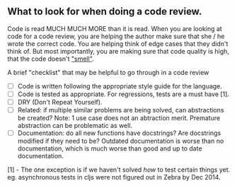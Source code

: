What to look for when doing a code review.
---

Code is read MUCH MUCH MORE than it is read. When you are looking at code for a code review, you are helping the author make sure that she / he wrote the correct code. You are helping think of edge cases that they didn't think of. But most importantly, you are making sure that code quality is high, that the code doesn't ["smell"](http://en.wikipedia.org/wiki/Code_smell).

A brief "checklist" that may be helpful to go through in a code review
 * [ ] Code is written following the appropriate style guide for the language.
 * [ ] Code is tested as appropriate. For regressions, tests are a must have [1].
 * [ ] DRY (Don't Repeat Yourself).
 * [ ] Related: if multiple similar problems are being solved, can abstractions be created? Note: 1 use case does not an abtraction merit. Premature abstraction can be problematic as well.
 * [ ] Documentation: do all new functions have docstrings? Are docstrings modified if they need to be? Outdated documentation is worse than no documentation, which is much worse than good and up to date documentation.

[1] - The one exception is if we haven't solved *how* to test certain things yet. eg. asynchronous tests in cljs were not figured out in Zebra by Dec 2014.
